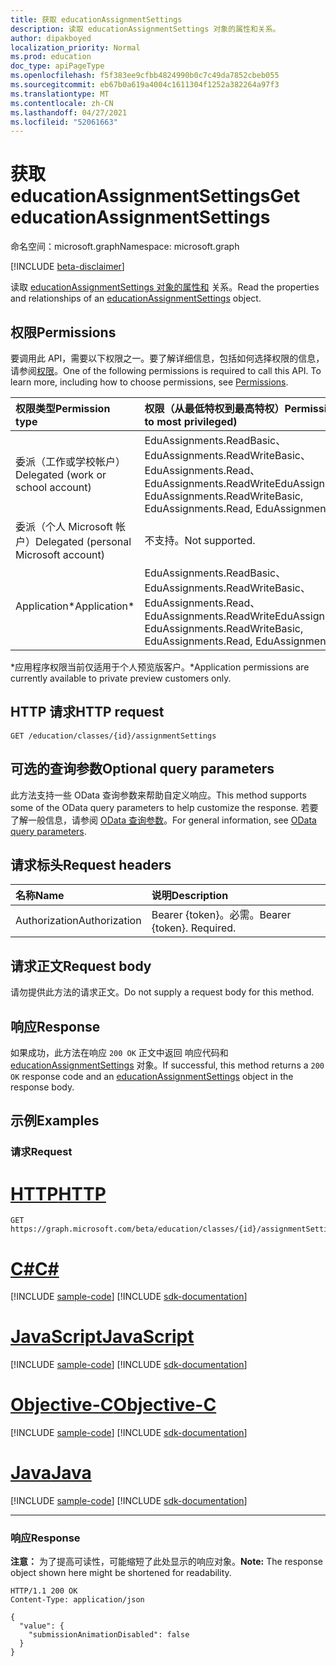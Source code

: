 ```yaml
---
title: 获取 educationAssignmentSettings
description: 读取 educationAssignmentSettings 对象的属性和关系。
author: dipakboyed
localization_priority: Normal
ms.prod: education
doc_type: apiPageType
ms.openlocfilehash: f5f383ee9cfbb4824990b0c7c49da7852cbeb055
ms.sourcegitcommit: eb67b0a619a4004c1611304f1252a382264a97f3
ms.translationtype: MT
ms.contentlocale: zh-CN
ms.lasthandoff: 04/27/2021
ms.locfileid: "52061663"
---
```

# <a name="get-educationassignmentsettings"></a><span data-ttu-id="657c2-103">获取 educationAssignmentSettings</span><span class="sxs-lookup"><span data-stu-id="657c2-103">Get educationAssignmentSettings</span></span>
<span data-ttu-id="657c2-104">命名空间：microsoft.graph</span><span class="sxs-lookup"><span data-stu-id="657c2-104">Namespace: microsoft.graph</span></span>

[!INCLUDE [beta-disclaimer](../../includes/beta-disclaimer.md)]

<span data-ttu-id="657c2-105">读取 [educationAssignmentSettings 对象的属性和](../resources/educationassignmentsettings.md) 关系。</span><span class="sxs-lookup"><span data-stu-id="657c2-105">Read the properties and relationships of an [educationAssignmentSettings](../resources/educationassignmentsettings.md) object.</span></span>

## <a name="permissions"></a><span data-ttu-id="657c2-106">权限</span><span class="sxs-lookup"><span data-stu-id="657c2-106">Permissions</span></span>
<span data-ttu-id="657c2-p101">要调用此 API，需要以下权限之一。要了解详细信息，包括如何选择权限的信息，请参阅[权限](/graph/permissions-reference)。</span><span class="sxs-lookup"><span data-stu-id="657c2-p101">One of the following permissions is required to call this API. To learn more, including how to choose permissions, see [Permissions](/graph/permissions-reference).</span></span>

|<span data-ttu-id="657c2-109">权限类型</span><span class="sxs-lookup"><span data-stu-id="657c2-109">Permission type</span></span>|<span data-ttu-id="657c2-110">权限（从最低特权到最高特权）</span><span class="sxs-lookup"><span data-stu-id="657c2-110">Permissions (from least to most privileged)</span></span>|
|:---|:---|
|<span data-ttu-id="657c2-111">委派（工作或学校帐户）</span><span class="sxs-lookup"><span data-stu-id="657c2-111">Delegated (work or school account)</span></span>|<span data-ttu-id="657c2-112">EduAssignments.ReadBasic、EduAssignments.ReadWriteBasic、EduAssignments.Read、EduAssignments.ReadWrite</span><span class="sxs-lookup"><span data-stu-id="657c2-112">EduAssignments.ReadBasic, EduAssignments.ReadWriteBasic, EduAssignments.Read, EduAssignments.ReadWrite</span></span>|
|<span data-ttu-id="657c2-113">委派（个人 Microsoft 帐户）</span><span class="sxs-lookup"><span data-stu-id="657c2-113">Delegated (personal Microsoft account)</span></span>|<span data-ttu-id="657c2-114">不支持。</span><span class="sxs-lookup"><span data-stu-id="657c2-114">Not supported.</span></span>|
|<span data-ttu-id="657c2-115">Application\*</span><span class="sxs-lookup"><span data-stu-id="657c2-115">Application\*</span></span>| <span data-ttu-id="657c2-116">EduAssignments.ReadBasic、EduAssignments.ReadWriteBasic、EduAssignments.Read、EduAssignments.ReadWrite</span><span class="sxs-lookup"><span data-stu-id="657c2-116">EduAssignments.ReadBasic, EduAssignments.ReadWriteBasic, EduAssignments.Read, EduAssignments.ReadWrite</span></span> |

<span data-ttu-id="657c2-117">\*应用程序权限当前仅适用于个人预览版客户。</span><span class="sxs-lookup"><span data-stu-id="657c2-117">\*Application permissions are currently available to private preview customers only.</span></span>

## <a name="http-request"></a><span data-ttu-id="657c2-118">HTTP 请求</span><span class="sxs-lookup"><span data-stu-id="657c2-118">HTTP request</span></span>

<!-- {
  "blockType": "ignored"
}
-->
``` http
GET /education/classes/{id}/assignmentSettings
```

## <a name="optional-query-parameters"></a><span data-ttu-id="657c2-119">可选的查询参数</span><span class="sxs-lookup"><span data-stu-id="657c2-119">Optional query parameters</span></span>
<span data-ttu-id="657c2-120">此方法支持一些 OData 查询参数来帮助自定义响应。</span><span class="sxs-lookup"><span data-stu-id="657c2-120">This method supports some of the OData query parameters to help customize the response.</span></span> <span data-ttu-id="657c2-121">若要了解一般信息，请参阅 [OData 查询参数](/graph/query-parameters)。</span><span class="sxs-lookup"><span data-stu-id="657c2-121">For general information, see [OData query parameters](/graph/query-parameters).</span></span>

## <a name="request-headers"></a><span data-ttu-id="657c2-122">请求标头</span><span class="sxs-lookup"><span data-stu-id="657c2-122">Request headers</span></span>
|<span data-ttu-id="657c2-123">名称</span><span class="sxs-lookup"><span data-stu-id="657c2-123">Name</span></span>|<span data-ttu-id="657c2-124">说明</span><span class="sxs-lookup"><span data-stu-id="657c2-124">Description</span></span>|
|:---|:---|
|<span data-ttu-id="657c2-125">Authorization</span><span class="sxs-lookup"><span data-stu-id="657c2-125">Authorization</span></span>|<span data-ttu-id="657c2-p103">Bearer {token}。必需。</span><span class="sxs-lookup"><span data-stu-id="657c2-p103">Bearer {token}. Required.</span></span>|

## <a name="request-body"></a><span data-ttu-id="657c2-128">请求正文</span><span class="sxs-lookup"><span data-stu-id="657c2-128">Request body</span></span>
<span data-ttu-id="657c2-129">请勿提供此方法的请求正文。</span><span class="sxs-lookup"><span data-stu-id="657c2-129">Do not supply a request body for this method.</span></span>

## <a name="response"></a><span data-ttu-id="657c2-130">响应</span><span class="sxs-lookup"><span data-stu-id="657c2-130">Response</span></span>

<span data-ttu-id="657c2-131">如果成功，此方法在响应 `200 OK` 正文中返回 响应代码和 [educationAssignmentSettings](../resources/educationassignmentsettings.md) 对象。</span><span class="sxs-lookup"><span data-stu-id="657c2-131">If successful, this method returns a `200 OK` response code and an [educationAssignmentSettings](../resources/educationassignmentsettings.md) object in the response body.</span></span>

## <a name="examples"></a><span data-ttu-id="657c2-132">示例</span><span class="sxs-lookup"><span data-stu-id="657c2-132">Examples</span></span>

### <a name="request"></a><span data-ttu-id="657c2-133">请求</span><span class="sxs-lookup"><span data-stu-id="657c2-133">Request</span></span>

# <a name="http"></a>[<span data-ttu-id="657c2-134">HTTP</span><span class="sxs-lookup"><span data-stu-id="657c2-134">HTTP</span></span>](#tab/http)
<!-- {
  "blockType": "request",
  "name": "get_educationassignmentsettings"
}
-->
``` http
GET https://graph.microsoft.com/beta/education/classes/{id}/assignmentSettings
```
# <a name="c"></a>[<span data-ttu-id="657c2-135">C#</span><span class="sxs-lookup"><span data-stu-id="657c2-135">C#</span></span>](#tab/csharp)
[!INCLUDE [sample-code](../includes/snippets/csharp/get-educationassignmentsettings-csharp-snippets.md)]
[!INCLUDE [sdk-documentation](../includes/snippets/snippets-sdk-documentation-link.md)]

# <a name="javascript"></a>[<span data-ttu-id="657c2-136">JavaScript</span><span class="sxs-lookup"><span data-stu-id="657c2-136">JavaScript</span></span>](#tab/javascript)
[!INCLUDE [sample-code](../includes/snippets/javascript/get-educationassignmentsettings-javascript-snippets.md)]
[!INCLUDE [sdk-documentation](../includes/snippets/snippets-sdk-documentation-link.md)]

# <a name="objective-c"></a>[<span data-ttu-id="657c2-137">Objective-C</span><span class="sxs-lookup"><span data-stu-id="657c2-137">Objective-C</span></span>](#tab/objc)
[!INCLUDE [sample-code](../includes/snippets/objc/get-educationassignmentsettings-objc-snippets.md)]
[!INCLUDE [sdk-documentation](../includes/snippets/snippets-sdk-documentation-link.md)]

# <a name="java"></a>[<span data-ttu-id="657c2-138">Java</span><span class="sxs-lookup"><span data-stu-id="657c2-138">Java</span></span>](#tab/java)
[!INCLUDE [sample-code](../includes/snippets/java/get-educationassignmentsettings-java-snippets.md)]
[!INCLUDE [sdk-documentation](../includes/snippets/snippets-sdk-documentation-link.md)]

---


### <a name="response"></a><span data-ttu-id="657c2-139">响应</span><span class="sxs-lookup"><span data-stu-id="657c2-139">Response</span></span>
<span data-ttu-id="657c2-140">**注意：** 为了提高可读性，可能缩短了此处显示的响应对象。</span><span class="sxs-lookup"><span data-stu-id="657c2-140">**Note:** The response object shown here might be shortened for readability.</span></span>
<!-- {
  "blockType": "response",
  "truncated": true,
  "@odata.type": "microsoft.graph.educationAssignmentSettings"
}
-->
``` http
HTTP/1.1 200 OK
Content-Type: application/json

{
  "value": {
    "submissionAnimationDisabled": false
  }
}
```

